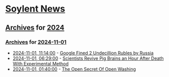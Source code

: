 # [Soylent News](../../../README.md)

## [Archives](../../index.md) for [2024](../index.md)

### [Archives](../../index.md) for [2024-11-01](index.md)

* [2024-11-01, 11:14:00](https://soylentnews.org/article.pl?sid=24/10/31/0126210&from=rss) - [Google Fined 2 Undecillion Rubles by Russia](https://soylentnews.org/article.pl?sid=24/10/31/0126210&from=rss)
* [2024-11-01, 06:29:00](https://soylentnews.org/article.pl?sid=24/10/31/0122240&from=rss) - [Scientists Revive Pig Brains an Hour After Death With Experimental Method](https://soylentnews.org/article.pl?sid=24/10/31/0122240&from=rss)
* [2024-11-01, 01:40:00](https://soylentnews.org/article.pl?sid=24/10/31/0114242&from=rss) - [The Open Secret Of Open Washing](https://soylentnews.org/article.pl?sid=24/10/31/0114242&from=rss)
